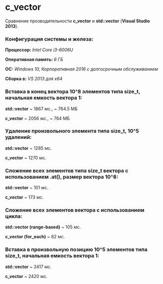 # c_vector

Сравнение прозводительности **c_vector** и **std::vector** (**Visual Studio 2013**).

### Конфигурация системы и железа:

**Процессор:** *Intel Core i3-6006U*

**Оперативная память:** *6 ГБ*

**ОС:** *Windows 10, Корпоративная 2016 с долгосрочным обслуживанием*

**Сборка в:** *VS 2013 для x64* 

### Вставка в конец вектора 10^8 элементов типа size_t, начальная емкость вектора 1:

**std::vector** ~ 1867 мс., ~ 764.5 МБ

**c_vector** ~ 2056 мс., ~ 764 МБ

### Удаление произвольного элемента типа size_t, 10^5 удалений:

**std::vector** ~ 1285 мс.

**c_vector** ~ 1270 мс.

### Сложение всех элементов типа size_t вектора с использованием .at(), размер вектора 10^8:

**std::vector** ~ 101 мс.

**c_vector** ~ 173 мс.

### Сложение всех элементов вектора с использованием цикла:

**std::vector (range-based)** ~ 105 мс.

**c_vector (for_each)** ~ 82 мс.

### Вставка в произвольную позицию 10^5 элементов типа size_t, начальная емкость вектора 1:
**std::vector** ~ 2417 мс.

**c_vector** ~ 2420 мс.
